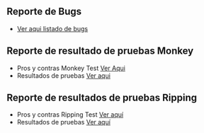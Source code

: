 ## Reporte de Bugs
- [Ver aqui listado de bugs](https://github.com/wcuadrosuniandes/MISO-PRUEBAS-AUTOMATIZADAS/issues)

## Reporte de resultado de pruebas Monkey
- Pros y contras Monkey Test [Ver Aqui](https://github.com/wcuadrosuniandes/MISO-PRUEBAS-AUTOMATIZADAS/wiki/MonkeyVentajas)
- Resultados de pruebas [Ver aqui](https://github.com/wcuadrosuniandes/MISO-PRUEBAS-AUTOMATIZADAS/wiki/MonkeyResultados)


## Reporte de resultados de pruebas Ripping

- Pros y contras Ripping Test [Ver aquí](https://github.com/wcuadrosuniandes/MISO-PRUEBAS-AUTOMATIZADAS/wiki/RippingVentajas)
- Resultados de pruebas [Ver aquí](https://github.com/wcuadrosuniandes/MISO-PRUEBAS-AUTOMATIZADAS/wiki/RippingResultados)
